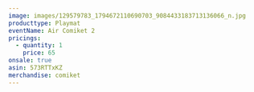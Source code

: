 ```yaml
---
image: images/129579783_1794672110690703_9084433183713136066_n.jpg
producttype: Playmat
eventName: Air Comiket 2
pricings:
  - quantity: 1
    price: 65
onsale: true
asin: 573RTTxKZ
merchandise: comiket
---
```

